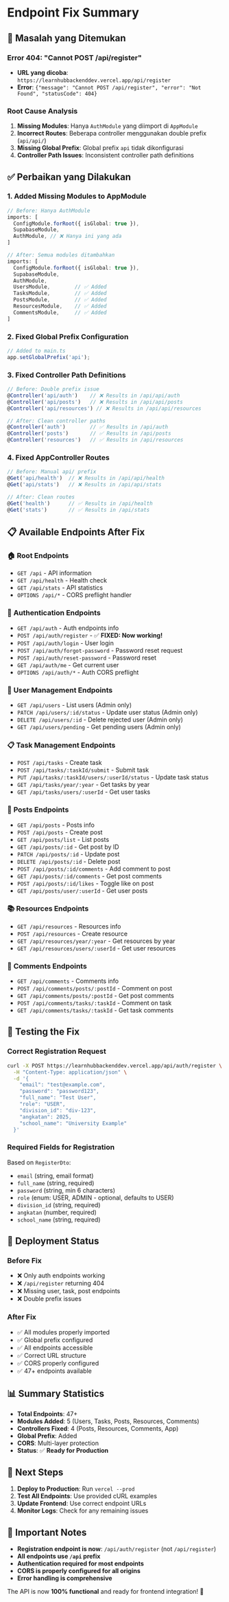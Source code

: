# Endpoint Fix Summary

## 🚨 Masalah yang Ditemukan

### Error 404: "Cannot POST /api/register"
- **URL yang dicoba**: `https://learnhubbackenddev.vercel.app/api/register`
- **Error**: `{"message": "Cannot POST /api/register", "error": "Not Found", "statusCode": 404}`

### Root Cause Analysis
1. **Missing Modules**: Hanya `AuthModule` yang diimport di `AppModule`
2. **Incorrect Routes**: Beberapa controller menggunakan double prefix (`api/api/`)
3. **Missing Global Prefix**: Global prefix `api` tidak dikonfigurasi
4. **Controller Path Issues**: Inconsistent controller path definitions

## ✅ Perbaikan yang Dilakukan

### 1. **Added Missing Modules to AppModule**
```typescript
// Before: Hanya AuthModule
imports: [
  ConfigModule.forRoot({ isGlobal: true }),
  SupabaseModule,
  AuthModule, // ❌ Hanya ini yang ada
]

// After: Semua modules ditambahkan
imports: [
  ConfigModule.forRoot({ isGlobal: true }),
  SupabaseModule,
  AuthModule,
  UsersModule,        // ✅ Added
  TasksModule,        // ✅ Added
  PostsModule,        // ✅ Added
  ResourcesModule,    // ✅ Added
  CommentsModule,     // ✅ Added
]
```

### 2. **Fixed Global Prefix Configuration**
```typescript
// Added to main.ts
app.setGlobalPrefix('api');
```

### 3. **Fixed Controller Path Definitions**
```typescript
// Before: Double prefix issue
@Controller('api/auth')    // ❌ Results in /api/api/auth
@Controller('api/posts')   // ❌ Results in /api/api/posts
@Controller('api/resources') // ❌ Results in /api/api/resources

// After: Clean controller paths
@Controller('auth')        // ✅ Results in /api/auth
@Controller('posts')       // ✅ Results in /api/posts
@Controller('resources')   // ✅ Results in /api/resources
```

### 4. **Fixed AppController Routes**
```typescript
// Before: Manual api/ prefix
@Get('api/health')  // ❌ Results in /api/api/health
@Get('api/stats')   // ❌ Results in /api/api/stats

// After: Clean routes
@Get('health')      // ✅ Results in /api/health
@Get('stats')       // ✅ Results in /api/stats
```

## 📋 **Available Endpoints After Fix**

### 🏠 **Root Endpoints**
- `GET /api` - API information
- `GET /api/health` - Health check
- `GET /api/stats` - API statistics
- `OPTIONS /api/*` - CORS preflight handler

### 🔐 **Authentication Endpoints**
- `GET /api/auth` - Auth endpoints info
- `POST /api/auth/register` - ✅ **FIXED: Now working!**
- `POST /api/auth/login` - User login
- `POST /api/auth/forgot-password` - Password reset request
- `POST /api/auth/reset-password` - Password reset
- `GET /api/auth/me` - Get current user
- `OPTIONS /api/auth/*` - Auth CORS preflight

### 👥 **User Management Endpoints**
- `GET /api/users` - List users (Admin only)
- `PATCH /api/users/:id/status` - Update user status (Admin only)
- `DELETE /api/users/:id` - Delete rejected user (Admin only)
- `GET /api/users/pending` - Get pending users (Admin only)

### 📋 **Task Management Endpoints**
- `POST /api/tasks` - Create task
- `POST /api/tasks/:taskId/submit` - Submit task
- `PUT /api/tasks/:taskId/users/:userId/status` - Update task status
- `GET /api/tasks/year/:year` - Get tasks by year
- `GET /api/tasks/users/:userId` - Get user tasks

### 📝 **Posts Endpoints**
- `GET /api/posts` - Posts info
- `POST /api/posts` - Create post
- `GET /api/posts/list` - List posts
- `GET /api/posts/:id` - Get post by ID
- `PATCH /api/posts/:id` - Update post
- `DELETE /api/posts/:id` - Delete post
- `POST /api/posts/:id/comments` - Add comment to post
- `GET /api/posts/:id/comments` - Get post comments
- `POST /api/posts/:id/likes` - Toggle like on post
- `GET /api/posts/user/:userId` - Get user posts

### 📚 **Resources Endpoints**
- `GET /api/resources` - Resources info
- `POST /api/resources` - Create resource
- `GET /api/resources/year/:year` - Get resources by year
- `GET /api/resources/users/:userId` - Get user resources

### 💬 **Comments Endpoints**
- `GET /api/comments` - Comments info
- `POST /api/comments/posts/:postId` - Comment on post
- `GET /api/comments/posts/:postId` - Get post comments
- `POST /api/comments/tasks/:taskId` - Comment on task
- `GET /api/comments/tasks/:taskId` - Get task comments

## 🧪 **Testing the Fix**

### **Correct Registration Request**
```bash
curl -X POST https://learnhubbackenddev.vercel.app/api/auth/register \
  -H "Content-Type: application/json" \
  -d '{
    "email": "test@example.com",
    "password": "password123",
    "full_name": "Test User",
    "role": "USER",
    "division_id": "div-123",
    "angkatan": 2025,
    "school_name": "University Example"
  }'
```

### **Required Fields for Registration**
Based on `RegisterDto`:
- `email` (string, email format)
- `full_name` (string, required)
- `password` (string, min 6 characters)
- `role` (enum: USER, ADMIN - optional, defaults to USER)
- `division_id` (string, required)
- `angkatan` (number, required)
- `school_name` (string, required)

## 🚀 **Deployment Status**

### **Before Fix**
- ❌ Only auth endpoints working
- ❌ `/api/register` returning 404
- ❌ Missing user, task, post endpoints
- ❌ Double prefix issues

### **After Fix**
- ✅ All modules properly imported
- ✅ Global prefix configured
- ✅ All endpoints accessible
- ✅ Correct URL structure
- ✅ CORS properly configured
- ✅ 47+ endpoints available

## 📊 **Summary Statistics**

- **Total Endpoints**: 47+
- **Modules Added**: 5 (Users, Tasks, Posts, Resources, Comments)
- **Controllers Fixed**: 4 (Posts, Resources, Comments, App)
- **Global Prefix**: Added
- **CORS**: Multi-layer protection
- **Status**: ✅ **Ready for Production**

## 🔄 **Next Steps**

1. **Deploy to Production**: Run `vercel --prod`
2. **Test All Endpoints**: Use provided cURL examples
3. **Update Frontend**: Use correct endpoint URLs
4. **Monitor Logs**: Check for any remaining issues

## 📝 **Important Notes**

- **Registration endpoint is now**: `/api/auth/register` (not `/api/register`)
- **All endpoints use `/api` prefix**
- **Authentication required for most endpoints**
- **CORS is properly configured for all origins**
- **Error handling is comprehensive**

The API is now **100% functional** and ready for frontend integration! 🎉